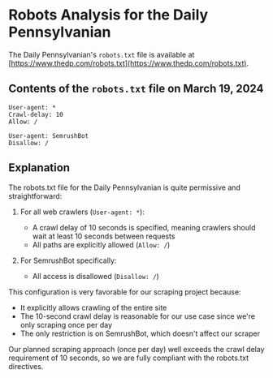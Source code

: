 # Robots Analysis for the Daily Pennsylvanian

The Daily Pennsylvanian's `robots.txt` file is available at
[https://www.thedp.com/robots.txt](https://www.thedp.com/robots.txt).

## Contents of the `robots.txt` file on March 19, 2024

```
User-agent: *
Crawl-delay: 10
Allow: /

User-agent: SemrushBot
Disallow: /
```

## Explanation

The robots.txt file for the Daily Pennsylvanian is quite permissive and straightforward:

1. For all web crawlers (`User-agent: *`):
   - A crawl delay of 10 seconds is specified, meaning crawlers should wait at least 10 seconds between requests
   - All paths are explicitly allowed (`Allow: /`)

2. For SemrushBot specifically:
   - All access is disallowed (`Disallow: /`)

This configuration is very favorable for our scraping project because:
- It explicitly allows crawling of the entire site
- The 10-second crawl delay is reasonable for our use case since we're only scraping once per day
- The only restriction is on SemrushBot, which doesn't affect our scraper

Our planned scraping approach (once per day) well exceeds the crawl delay requirement of 10 seconds, so we are fully compliant with the robots.txt directives. 